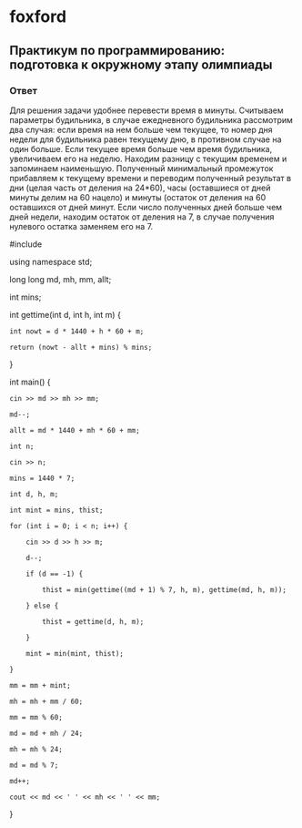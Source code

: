 # foxford
## Практикум по программированию: подготовка к окружному этапу олимпиады ##
### Ответ ###
Для решения задачи удобнее перевести время в минуты. Считываем параметры будильника, в случае ежедневного будильника рассмотрим два случая: если время на нем больше чем текущее, то номер дня недели для будильника равен текущему дню, в противном случае на один больше. Если текущее время больше чем время будильника, увеличиваем его на неделю. Находим разницу с текущим временем и запоминаем наименьшую. Полученный минимальный промежуток прибавляем к текущему времени и переводим полученный результат в дни (целая часть от деления на 24*60), часы (оставшиеся от дней минуты делим на 60 нацело) и минуты (остаток от деления на 60 оставшихся от дней минут. Если число полученных дней больше чем дней недели, находим остаток от деления на 7, в случае получения нулевого остатка заменяем его на 7.

#include <iostream>

 

using namespace std;

 

long long md, mh, mm, allt;

int mins;

 

int gettime(int d, int h, int m) {

    int nowt = d * 1440 + h * 60 + m;

    return (nowt - allt + mins) % mins;

}

 

int main() {

    cin >> md >> mh >> mm;

    md--;

    allt = md * 1440 + mh * 60 + mm;

    int n;

    cin >> n;

    mins = 1440 * 7;

    int d, h, m;

    int mint = mins, thist;

    for (int i = 0; i < n; i++) {

        cin >> d >> h >> m;

        d--;

        if (d == -1) {

            thist = min(gettime((md + 1) % 7, h, m), gettime(md, h, m));

        } else {

            thist = gettime(d, h, m);

        }

        mint = min(mint, thist);

    }

    mm = mm + mint;

    mh = mh + mm / 60;

    mm = mm % 60;

    md = md + mh / 24;

    mh = mh % 24;

    md = md % 7;

    md++;

    cout << md << ' ' << mh << ' ' << mm;

}